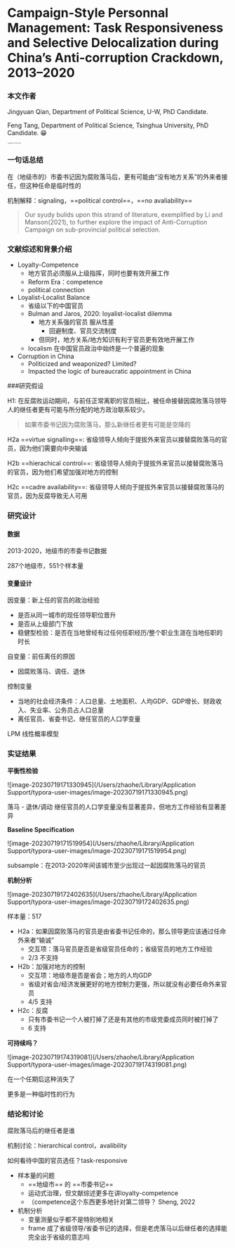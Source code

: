 # Campaign-Style Personnal Management: Task Responsiveness and Selective Delocalization during China’s Anti-corruption Crackdown, 2013–2020

### 本文作者

Jingyuan Qian, Department of Political Science, U-W, PhD Candidate. 

Feng Tang, Department of Political Science, Tsinghua University, PhD Candidate. :grin:

<img src="https://juan-qian.github.io/policywonk.jpg" alt="img" style="zoom:5%;" /><img src="/Users/zhaohe/Library/Application Support/typora-user-images/image-20230714152142814.png" alt="image-20230714152142814" style="zoom:15%;" />

### 一句话总结

在（地级市的）市委书记因为腐败落马后，更有可能由“没有地方关系”的外来者接任，但这种任命是临时性的

机制解释：signaling，==political control==，==no avaliability==

> Our syudy bulids upon this strand of literature, exemplified by Li and Manson(2021), to further explore the impact of Anti-Corruption Campaign on sub-provincial political selection. 

### 文献综述和背景介绍

- Loyalty-Competence
	- 地方官员必须服从上级指挥，同时也要有效开展工作
	- Reform Era：competence
	- political connection
- Loyalist-Localist Balance
	- 省级以下的中国官员
	- Bulman and Jaros, 2020: loyalist-localist dilemma
		- 地方关系强的官员 服从性差
			- 回避制度、官员交流制度
		- 但同时，地方关系/地方知识有利于官员更有效地开展工作
	- localism 在中国官员政治中始终是一个普遍的现象
- Corruption in China
	- Politicized and weaponized? Limited?
	- Impacted the logic of bureaucratic appointment in China

###研究假设

H1: 在反腐败运动期间，与前任正常离职的官员相比，被任命接替因腐败落马领导人的继任者更有可能与所分配的地方政治联系较少。

> 如果市委书记因为腐败落马，那么新继任者更有可能是空降的

H2a ==virtue signalling==: 省级领导人倾向于提拔外来官员以接替腐败落马的官员，因为他们需要向中央输诚

H2b ==hierachical control==: 省级领导人倾向于提拔外来官员以接替腐败落马的官员，因为他们希望加强对地方的控制

H2c ==cadre availability==: 省级领导人倾向于提拔外来官员以接替腐败落马的官员，因为反腐导致无人可用

### 研究设计

#### 数据

2013-2020，地级市的市委书记数据

287个地级市，551个样本量

#### 变量设计

因变量：新上任的官员的政治经验

- 是否从同一城市的现任领导职位晋升
- 是否从上级部门下放
- 稳健型检验：是否在当地曾经有过任何任职经历/整个职业生涯在当地任职的时长

自变量：前任离任的原因

- 因腐败落马、调任、退休

控制变量

- 当地的社会经济条件：人口总量、土地面积、人均GDP、GDP增长、财政收入、失业率、公务员占人口总量
- 离任官员、省委书记、继任官员的人口学变量

LPM 线性概率模型

### 实证结果

**平衡性检验**

![image-20230719171330945](/Users/zhaohe/Library/Application Support/typora-user-images/image-20230719171330945.png)

落马 - 退休/调动 继任官员的人口学变量没有显著差异，但地方工作经验有显著差异

**Baseline Specification**

![image-20230719171519954](/Users/zhaohe/Library/Application Support/typora-user-images/image-20230719171519954.png)

subsample：在2013-2020年间该城市至少出现过一起因腐败落马的官员

**机制分析**

![image-20230719172402635](/Users/zhaohe/Library/Application Support/typora-user-images/image-20230719172402635.png)

样本量：517

- H2a：如果因腐败落马的官员是由省委书记任命的，那么领导更应该通过任命外来者“输诚”
	- 交互项：落马官员是否是省级官员任命的；省级官员的地方工作经验
	- 2/3 不支持
- H2b：加强对地方的控制
	- 交互项：地级市是否是省会；地方的人均GDP
	- 省级对省会/经济发展更好的地方控制力更强，所以就没有必要任命外来官员
	- 4/5 支持
- H2c：反腐
	- 只有市委书记一个人被打掉了还是有其他的市级党委成员同时被打掉了
	- 6 支持

**可持续吗？**

![image-20230719174319081](/Users/zhaohe/Library/Application Support/typora-user-images/image-20230719174319081.png)

在一个任期后这种消失了

更多是一种临时性的行为

### 结论和讨论

腐败落马后的继任者是谁

机制讨论：hierarchical control，avalibility

如何看待中国的官员选任？task-responsive



- 样本量的问题
	- ==地级市== 的 ==市委书记==
	- 运动式治理，但文献综述更多在讲loyalty-competence
	- （competence这个东西更多地针对第二领导？ Sheng, 2022
- 机制分析
	- 变量测量似乎都不是特别地相关
	- frame 成了省级领导/省委书记的选择，但是老虎落马以后继任者的选择能完全出于省级的意志吗

